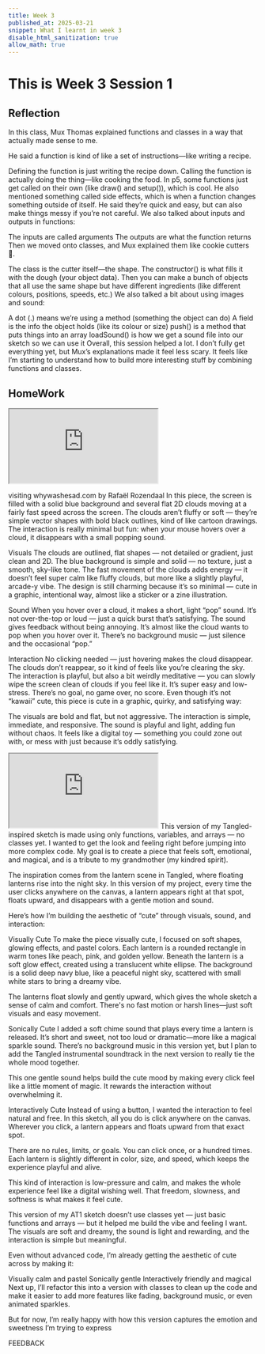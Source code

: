 ```yaml
---
title: Week 3
published_at: 2025-03-21
snippet: What I learnt in week 3
disable_html_sanitization: true
allow_math: true
---
```


# This is Week 3 Session 1

## Reflection

In this class, Mux Thomas explained functions and classes in a way that actually made sense to me.

He said a function is kind of like a set of instructions—like writing a recipe.

Defining the function is just writing the recipe down.
Calling the function is actually doing the thing—like cooking the food.
In p5, some functions just get called on their own (like draw() and setup()), which is cool.
He also mentioned something called side effects, which is when a function changes something outside of itself. He said they’re quick and easy, but can also make things messy if you’re not careful.
We also talked about inputs and outputs in functions:

The inputs are called arguments
The outputs are what the function returns
Then we moved onto classes, and Mux explained them like cookie cutters 🍪.

The class is the cutter itself—the shape.
The constructor() is what fills it with the dough (your object data).
Then you can make a bunch of objects that all use the same shape but have different ingredients (like different colours, positions, speeds, etc.)
We also talked a bit about using images and sound:

A dot (.) means we’re using a method (something the object can do)
A field is the info the object holds (like its colour or size)
push() is a method that puts things into an array
loadSound() is how we get a sound file into our sketch so we can use it
Overall, this session helped a lot. I don’t fully get everything yet, but Mux’s explanations made it feel less scary. It feels like I’m starting to understand how to build more interesting stuff by combining functions and classes.

## HomeWork

<iframe id="cute" src="https://www.whywashesad.com/"></iframe>

visiting whywashesad.com by Rafaël Rozendaal
In this piece, the screen is filled with a solid blue background and several flat 2D clouds moving at a fairly fast speed across the screen. The clouds aren’t fluffy or soft — they’re simple vector shapes with bold black outlines, kind of like cartoon drawings. The interaction is really minimal but fun: when your mouse hovers over a cloud, it disappears with a small popping sound.

Visuals
The clouds are outlined, flat shapes — not detailed or gradient, just clean and 2D.
The blue background is simple and solid — no texture, just a smooth, sky-like tone.
The fast movement of the clouds adds energy — it doesn’t feel super calm like fluffy clouds, but more like a slightly playful, arcade-y vibe.
The design is still charming because it’s so minimal — cute in a graphic, intentional way, almost like a sticker or a zine illustration.

Sound
When you hover over a cloud, it makes a short, light “pop” sound.
It’s not over-the-top or loud — just a quick burst that’s satisfying.
The sound gives feedback without being annoying. It’s almost like the cloud wants to pop when you hover over it.
There’s no background music — just silence and the occasional “pop.”

Interaction
No clicking needed — just hovering makes the cloud disappear.
The clouds don’t reappear, so it kind of feels like you’re clearing the sky.
The interaction is playful, but also a bit weirdly meditative — you can slowly wipe the screen clean of clouds if you feel like it.
It’s super easy and low-stress. There’s no goal, no game over, no score.
Even though it’s not “kawaii” cute, this piece is cute in a graphic, quirky, and satisfying way:

The visuals are bold and flat, but not aggressive.
The interaction is simple, immediate, and responsive.
The sound is playful and light, adding fun without chaos.
It feels like a digital toy — something you could zone out with, or mess with just because it’s oddly satisfying.

<iframe id="draft" src="https://editor.p5js.org/"></iframe>
This version of my Tangled-inspired sketch is made using only functions, variables, and arrays — no classes yet. I wanted to get the look and feeling right before jumping into more complex code. My goal is to create a piece that feels soft, emotional, and magical, and is a tribute to my grandmother (my kindred spirit).

The inspiration comes from the lantern scene in Tangled, where floating lanterns rise into the night sky. In this version of my project, every time the user clicks anywhere on the canvas, a lantern appears right at that spot, floats upward, and disappears with a gentle motion and sound.

Here’s how I’m building the aesthetic of “cute” through visuals, sound, and interaction:

Visually Cute
To make the piece visually cute, I focused on soft shapes, glowing effects, and pastel colors. Each lantern is a rounded rectangle in warm tones like peach, pink, and golden yellow. Beneath the lantern is a soft glow effect, created using a translucent white ellipse. The background is a solid deep navy blue, like a peaceful night sky, scattered with small white stars to bring a dreamy vibe.

The lanterns float slowly and gently upward, which gives the whole sketch a sense of calm and comfort. There's no fast motion or harsh lines—just soft visuals and easy movement.

Sonically Cute
I added a soft chime sound that plays every time a lantern is released. It’s short and sweet, not too loud or dramatic—more like a magical sparkle sound. There’s no background music in this version yet, but I plan to add the Tangled instrumental soundtrack in the next version to really tie the whole mood together.

This one gentle sound helps build the cute mood by making every click feel like a little moment of magic. It rewards the interaction without overwhelming it.

Interactively Cute
Instead of using a button, I wanted the interaction to feel natural and free. In this sketch, all you do is click anywhere on the canvas. Wherever you click, a lantern appears and floats upward from that exact spot.

There are no rules, limits, or goals. You can click once, or a hundred times. Each lantern is slightly different in color, size, and speed, which keeps the experience playful and alive.

This kind of interaction is low-pressure and calm, and makes the whole experience feel like a digital wishing well. That freedom, slowness, and softness is what makes it feel cute.

This version of my AT1 sketch doesn’t use classes yet — just basic functions and arrays — but it helped me build the vibe and feeling I want. The visuals are soft and dreamy, the sound is light and rewarding, and the interaction is simple but meaningful.

Even without advanced code, I’m already getting the aesthetic of cute across by making it:

Visually calm and pastel
Sonically gentle
Interactively friendly and magical
Next up, I’ll refactor this into a version with classes to clean up the code and make it easier to add more features like fading, background music, or even animated sparkles.

But for now, I’m really happy with how this version captures the emotion and sweetness I’m trying to express

FEEDBACK
